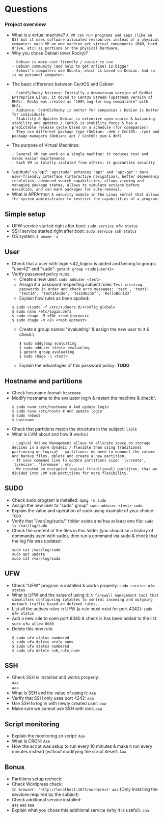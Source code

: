 # Questions

### Project overview

- What is a virtual machine?
`A VM can run programs and apps (like an OS) but it uses software allocated ressources instead of a physical computer: each VM on one machine get virtual components (RAM, Hard drive, etc) as portions or the physical hardware.`
- Why you chose Debian (over Rocky)?
  ```
  - Debian is more user-firendly / easier to use
  - Debian community (and help to get online) is bigger
  - School's computers use Ubuntu, which is based on Debian. And so is my personal computer.
  ```
- The basic difference between CentOS and Debian
  ```
  - CentOS/Rocky history: Initially a downstream version of RedHat Entreprise Linux, it moved to CentOS Stream (upstream version of RHEL). Rocky was created as "100% bug-for-bug compatible" with RHEL.
  - Audience: CentOS/Rocky is better for companies / Debian is better for individuals
  - Stability & Updates Debian is extensive open-source & balancing stability and updates / CentOS is stability focus & has a predictable release cycle based on a schedule (for comapanies)
  - They use different package type (Debian: .deb / CentOS: .rpm) and package managers (Debian: apt / CentOS: yum & dnf)
  ```
- The purpose of Virtual Machines:
  ```
  - Several VM can work on a single machine: it reduces cost and makes easier maintenance
  - Each VM is totally isolated from others: it guaranties security
  ```
- 'aptitude' vs 'apt': `'aptitude' enhances 'apt' and 'apt-get': more user-friendly interface (interactive navigation), better dependency resolution, advanced search capabilities, allows viewing and managing package states, allows to simulate actions before execution, and can mark packages for auto-removal.`
- What is APPArmor: `A security module in the Linux kernel that allows the system administrator to restrict the capabilities of a program.`

## Simple setup

- UFW service started right after boot: `sudo service ufw status`
- SSH service started right after boot: `sudo service ssh status`
- OS system: `$ uname -a`

## User
- Check that a user with login <42_login> is added and belong to groups "user42" and "sudo": `getent group <sudo|user42>`
- Verify password policy rules:
  - Create a new user: `sudo adduser <test>`
  - Assign it a password respecting subject rules: `Test creating passwords in order and check erro messages: 'test', 'test1', 'test1A', 'test1Abcde', 'tes1Abcdef', 'HelloBcn123'`
  - Explain how rules as been applied:
  ```
  $ sudo visudo -f /etc/sudoers.d/<config_global>
  $ sudo nano /etc/login.defs
  $ sudo chage -M <30> <root|eproust>
  $ sudo chage -m <2> <root|eproust>
  ```
  - Create a group named "evaluating" & assign the new user to it & check:\
    ```
    $ sudo addgroup evaluating
    $ sudo adduser <test> evaluating
    $ getent group evaluating
    $ sudo chage -l <test>
    ```
  - Explain the advantages of this password policy: **TODO**

## Hostname and partitions

- Check hostname format: `hostname`
- Modify hostname to the evaluator login & restart the machine & check:\
  ```
  $ sudo nano /etc/hostname # And update login
  $ sudo nano /etc/hosts # And update login
  $ sudo reboot
  $ hostname
  ```
- Check that partitions match the structure in the subject: `lsblk`
- What is LVM about and how it works:\
  ```
  - Logical Volume Management allows to allocate space on storage devices in a more dynamic / flexible than using traditional partioning on logical - partitions: no need to unmount the volume and backup files, delete and create a new partition.
  - It uses command line to update partitions size: 'lvcreate', 'lvresize', 'lvremove', etc.
  - We created an encrypted logical (traditional) partition, that we divided into LVM sub-partitions for more flexibility.`
  ```

## SUDO

- Check sudo program is installed: `dpkg -s sudo`
- Assign the new user to "sudo" group" `sudo adduser <test> sudo`
- Explain the value and operation of sudo using example of your choice: `TODO`
- Verify that "/var/log/sudo/" folder exists and has at least one file: `sudo ls /var/log/sudo`
- Check the content of the files in this folder (you should se a history of commands used with sudo), then run a command via sudo & check that the log file was updated:
  ```
  sudo cat /var/log/sudo
  sudo apt update
  sudo cat /var/log/sudo
  ```

## UFW

- Check "UFW" program is installed & works properly: `sudo service ufw status`
- What is UFW and the value of using it: `A firewall management tool that simplifies configuring iptables to control incoming and outgoing network traffic based on defined rules.`
- List all the actives rules in UFW (a rule must exist for port 4242): `sudo ufw status`
- Add a new rule to open port 8080 & check is has been added to the list: `sudo ufw allow 8080`
- Delete this new rule:
  ```
  $ sudo ufw status numbered
  $ sudo ufw delete <rule_num>
  $ sudo ufw status numbered
  $ sudo ufw delete <v6_rule_num>
  ```

## SSH

- Check SSH is installed and works properly:\
  `aaa`\
  `aaa`
- What is SSH and the value of using it: `Aaa`
- Verify that SSH only uses port 4242: `aaa`
- Use SSH to log in with newly created user: `aaa`
- Make sure we cannot use SSH with root: `aaa`

## Script monitoring

- Explain the monitoring.sh script: `Aaa`
- What is CRON: `Aaa`
- How the script was setup to run every 10 minutes & make it run every minutes instead (without modifying the script iteself: `Aaa`

## Bonus

- Partitions setup recheck:
- Check Wordpress check:\
  `In browser: 'http://localhost:1672/wordpress'`
  `aaa` (Only installing the services required by the subject)
- Check additional service installed:\
  `aaa`
  `aaa`
  `aaa`
- Explain what you chose this additional service (why it is useful): `aaa`
